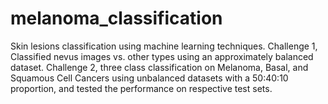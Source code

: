 # melanoma_classification
Skin lesions classification using machine learning techniques.  Challenge 1, Classified nevus images vs. other types using an approximately balanced dataset. Challenge 2, three class classification  on Melanoma, Basal, and Squamous Cell Cancers using unbalanced datasets with a 50:40:10 proportion, and tested the performance on respective test sets.
